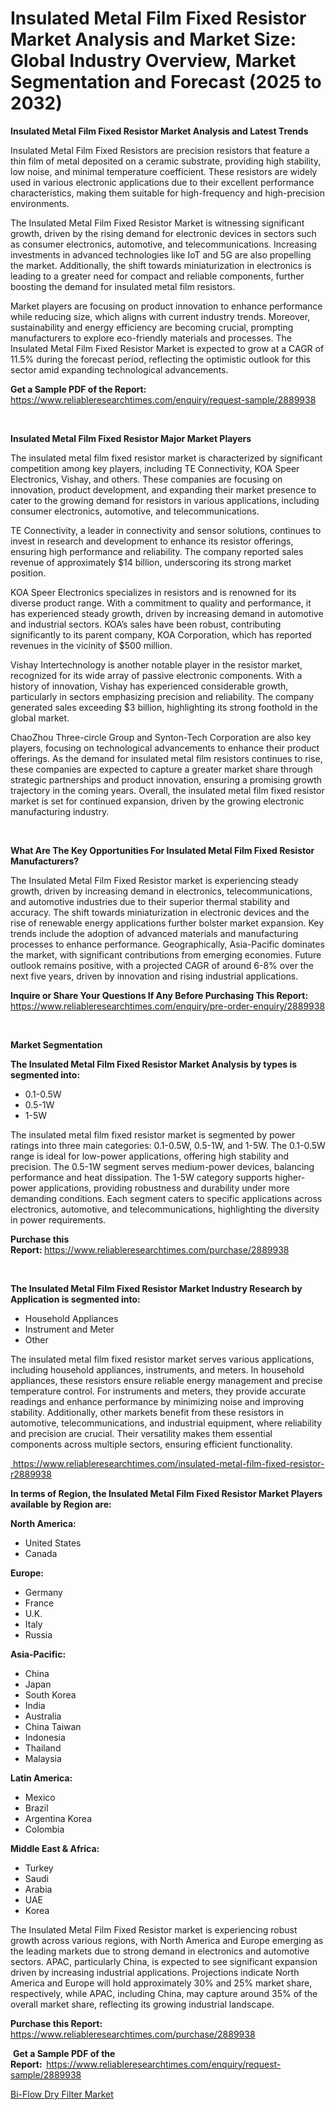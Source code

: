 <p><h1>Insulated Metal Film Fixed Resistor Market Analysis and Market Size: Global Industry Overview, Market Segmentation and Forecast (2025 to 2032)</h1></p><p><strong>Insulated Metal Film Fixed Resistor Market Analysis and Latest Trends</strong></p>
<p><p>Insulated Metal Film Fixed Resistors are precision resistors that feature a thin film of metal deposited on a ceramic substrate, providing high stability, low noise, and minimal temperature coefficient. These resistors are widely used in various electronic applications due to their excellent performance characteristics, making them suitable for high-frequency and high-precision environments.</p><p>The Insulated Metal Film Fixed Resistor Market is witnessing significant growth, driven by the rising demand for electronic devices in sectors such as consumer electronics, automotive, and telecommunications. Increasing investments in advanced technologies like IoT and 5G are also propelling the market. Additionally, the shift towards miniaturization in electronics is leading to a greater need for compact and reliable components, further boosting the demand for insulated metal film resistors.</p><p>Market players are focusing on product innovation to enhance performance while reducing size, which aligns with current industry trends. Moreover, sustainability and energy efficiency are becoming crucial, prompting manufacturers to explore eco-friendly materials and processes. The Insulated Metal Film Fixed Resistor Market is expected to grow at a CAGR of 11.5% during the forecast period, reflecting the optimistic outlook for this sector amid expanding technological advancements.</p></p>
<p><strong>Get a Sample PDF of the Report:&nbsp;</strong> <a href="https://www.reliableresearchtimes.com/enquiry/request-sample/2889938?utm_campaign=3005&utm_medium=2&utm_source=Github&utm_content=ia&utm_term=14032025&utm_id=insulated-metal-film-fixed-resistor">https://www.reliableresearchtimes.com/enquiry/request-sample/2889938</a></p>
<p>&nbsp;</p>
<p><strong>Insulated Metal Film Fixed Resistor Major Market Players</strong></p>
<p><p>The insulated metal film fixed resistor market is characterized by significant competition among key players, including TE Connectivity, KOA Speer Electronics, Vishay, and others. These companies are focusing on innovation, product development, and expanding their market presence to cater to the growing demand for resistors in various applications, including consumer electronics, automotive, and telecommunications.</p><p>TE Connectivity, a leader in connectivity and sensor solutions, continues to invest in research and development to enhance its resistor offerings, ensuring high performance and reliability. The company reported sales revenue of approximately $14 billion, underscoring its strong market position.</p><p>KOA Speer Electronics specializes in resistors and is renowned for its diverse product range. With a commitment to quality and performance, it has experienced steady growth, driven by increasing demand in automotive and industrial sectors. KOA’s sales have been robust, contributing significantly to its parent company, KOA Corporation, which has reported revenues in the vicinity of $500 million.</p><p>Vishay Intertechnology is another notable player in the resistor market, recognized for its wide array of passive electronic components. With a history of innovation, Vishay has experienced considerable growth, particularly in sectors emphasizing precision and reliability. The company generated sales exceeding $3 billion, highlighting its strong foothold in the global market.</p><p>ChaoZhou Three-circle Group and Synton-Tech Corporation are also key players, focusing on technological advancements to enhance their product offerings. As the demand for insulated metal film resistors continues to rise, these companies are expected to capture a greater market share through strategic partnerships and product innovation, ensuring a promising growth trajectory in the coming years. Overall, the insulated metal film fixed resistor market is set for continued expansion, driven by the growing electronic manufacturing industry.</p></p>
<p>&nbsp;</p>
<p><strong>What Are The Key Opportunities For Insulated Metal Film Fixed Resistor Manufacturers?</strong></p>
<p><p>The Insulated Metal Film Fixed Resistor market is experiencing steady growth, driven by increasing demand in electronics, telecommunications, and automotive industries due to their superior thermal stability and accuracy. The shift towards miniaturization in electronic devices and the rise of renewable energy applications further bolster market expansion. Key trends include the adoption of advanced materials and manufacturing processes to enhance performance. Geographically, Asia-Pacific dominates the market, with significant contributions from emerging economies. Future outlook remains positive, with a projected CAGR of around 6-8% over the next five years, driven by innovation and rising industrial applications.</p></p>
<p><strong>Inquire or Share Your Questions If Any Before Purchasing This Report:</strong> <a href="https://www.reliableresearchtimes.com/enquiry/pre-order-enquiry/2889938?utm_campaign=3005&utm_medium=2&utm_source=Github&utm_content=ia&utm_term=14032025&utm_id=insulated-metal-film-fixed-resistor">https://www.reliableresearchtimes.com/enquiry/pre-order-enquiry/2889938</a></p>
<p>&nbsp;</p>
<p><strong>Market Segmentation</strong></p>
<p><strong>The Insulated Metal Film Fixed Resistor Market Analysis by types is segmented into:</strong></p>
<p><ul><li>0.1-0.5W</li><li>0.5-1W</li><li>1-5W</li></ul></p>
<p><p>The insulated metal film fixed resistor market is segmented by power ratings into three main categories: 0.1-0.5W, 0.5-1W, and 1-5W. The 0.1-0.5W range is ideal for low-power applications, offering high stability and precision. The 0.5-1W segment serves medium-power devices, balancing performance and heat dissipation. The 1-5W category supports higher-power applications, providing robustness and durability under more demanding conditions. Each segment caters to specific applications across electronics, automotive, and telecommunications, highlighting the diversity in power requirements.</p></p>
<p><strong>Purchase this Report:&nbsp;</strong><a href="https://www.reliableresearchtimes.com/purchase/2889938?utm_campaign=3005&utm_medium=2&utm_source=Github&utm_content=ia&utm_term=14032025&utm_id=insulated-metal-film-fixed-resistor">https://www.reliableresearchtimes.com/purchase/2889938</a></p>
<p>&nbsp;</p>
<p><strong>The Insulated Metal Film Fixed Resistor Market Industry Research by Application is segmented into:</strong></p>
<p><ul><li>Household Appliances</li><li>Instrument and Meter</li><li>Other</li></ul></p>
<p><p>The insulated metal film fixed resistor market serves various applications, including household appliances, instruments, and meters. In household appliances, these resistors ensure reliable energy management and precise temperature control. For instruments and meters, they provide accurate readings and enhance performance by minimizing noise and improving stability. Additionally, other markets benefit from these resistors in automotive, telecommunications, and industrial equipment, where reliability and precision are crucial. Their versatility makes them essential components across multiple sectors, ensuring efficient functionality.</p></p>
<p><a href="https://www.reliableresearchtimes.com/insulated-metal-film-fixed-resistor-r2889938?utm_campaign=3005&utm_medium=2&utm_source=Github&utm_content=ia&utm_term=14032025&utm_id=insulated-metal-film-fixed-resistor">&nbsp;https://www.reliableresearchtimes.com/insulated-metal-film-fixed-resistor-r2889938</a></p>
<p><strong>In terms of Region, the Insulated Metal Film Fixed Resistor Market Players available by Region are:</strong></p>
<p>
    <p> <strong> North America: </strong>
        <ul>
            <li>United States</li>
            <li>Canada</li>
        </ul>
        </p> 
    <p> <strong> Europe: </strong>
        <ul>
            <li>Germany</li>
            <li>France</li>
            <li>U.K.</li>
            <li>Italy</li>
            <li>Russia</li>
        </ul>
        </p> 
    <p> <strong> Asia-Pacific: </strong>
        <ul>
            <li>China</li>
            <li>Japan</li>
            <li>South Korea</li>
            <li>India</li>
            <li>Australia</li>
            <li>China Taiwan</li>
            <li>Indonesia</li>
            <li>Thailand</li>
            <li>Malaysia</li>
        </ul>
        </p> 
    <p> <strong> Latin America: </strong>
        <ul>
            <li>Mexico</li>
            <li>Brazil</li>
            <li>Argentina Korea</li>
            <li>Colombia</li>
        </ul>
        </p> 
    <p> <strong> Middle East & Africa: </strong>
        <ul>
            <li>Turkey</li>
            <li>Saudi</li>
            <li>Arabia</li>
            <li>UAE</li>
            <li>Korea</li>
        </ul>
    </p>
    </p>
<p><p>The Insulated Metal Film Fixed Resistor market is experiencing robust growth across various regions, with North America and Europe emerging as the leading markets due to strong demand in electronics and automotive sectors. APAC, particularly China, is expected to see significant expansion driven by increasing industrial applications. Projections indicate North America and Europe will hold approximately 30% and 25% market share, respectively, while APAC, including China, may capture around 35% of the overall market share, reflecting its growing industrial landscape.</p></p>
<p><strong>Purchase this Report: </strong><a href="https://www.reliableresearchtimes.com/purchase/2889938?utm_campaign=3005&utm_medium=2&utm_source=Github&utm_content=ia&utm_term=14032025&utm_id=insulated-metal-film-fixed-resistor">https://www.reliableresearchtimes.com/purchase/2889938</a></p>
<p>&nbsp;<strong>Get a Sample PDF of the Report:&nbsp;&nbsp;</strong><a href="https://www.reliableresearchtimes.com/enquiry/request-sample/2889938?utm_campaign=3005&utm_medium=2&utm_source=Github&utm_content=ia&utm_term=14032025&utm_id=insulated-metal-film-fixed-resistor">https://www.reliableresearchtimes.com/enquiry/request-sample/2889938</a></p>
<p><strong></strong></p>
<p><p><a href="https://github.com/haaszgettre6/Market-Research-Report-List-1/blob/main/bi-flow-dry-filter-market.md?utm_campaign=3005&utm_medium=2&utm_source=Github&utm_content=ia&utm_term=14032025&utm_id=insulated-metal-film-fixed-resistor">Bi-Flow Dry Filter Market</a></p></p>